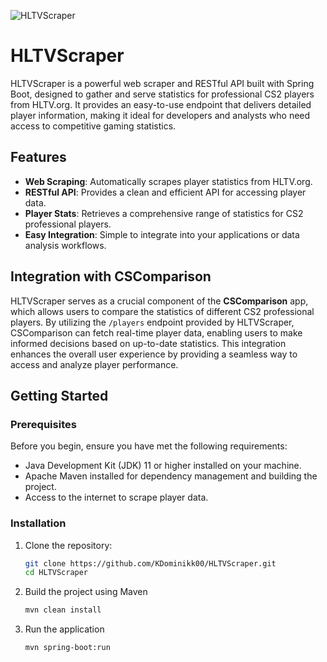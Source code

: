 

![HLTVScraper](https://i.imgur.com/x8nwTXl.png)

# HLTVScraper

HLTVScraper is a powerful web scraper and RESTful API built with Spring Boot, designed to gather and serve statistics for professional CS2 players from HLTV.org. It provides an easy-to-use endpoint that delivers detailed player information, making it ideal for developers and analysts who need access to competitive gaming statistics.

## Features

- **Web Scraping**: Automatically scrapes player statistics from HLTV.org.
- **RESTful API**: Provides a clean and efficient API for accessing player data.
- **Player Stats**: Retrieves a comprehensive range of statistics for CS2 professional players.
- **Easy Integration**: Simple to integrate into your applications or data analysis workflows.

## Integration with CSComparison

HLTVScraper serves as a crucial component of the **CSComparison** app, which allows users to compare the statistics of different CS2 professional players. By utilizing the `/players` endpoint provided by HLTVScraper, CSComparison can fetch real-time player data, enabling users to make informed decisions based on up-to-date statistics. This integration enhances the overall user experience by providing a seamless way to access and analyze player performance.

## Getting Started

### Prerequisites

Before you begin, ensure you have met the following requirements:

- Java Development Kit (JDK) 11 or higher installed on your machine.
- Apache Maven installed for dependency management and building the project.
- Access to the internet to scrape player data.

### Installation

1. Clone the repository:

   ```bash
   git clone https://github.com/KDominikk00/HLTVScraper.git
   cd HLTVScraper

2. Build the project using Maven

    ```bash
    mvn clean install

3. Run the application
    ```bash
    mvn spring-boot:run
